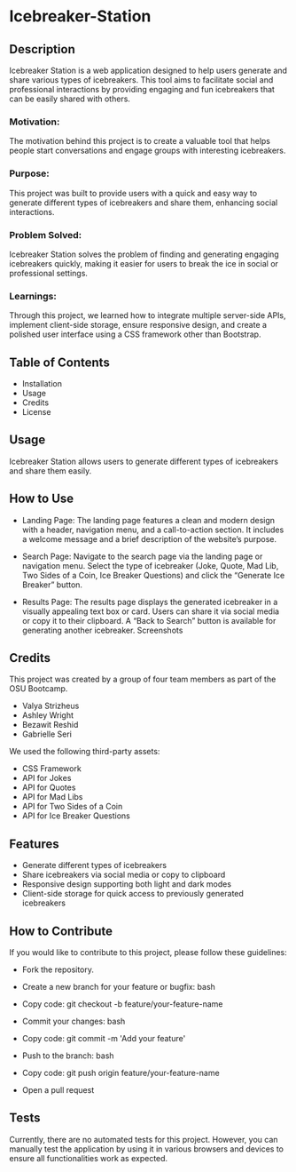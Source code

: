 # Icebreaker-Station

## Description

Icebreaker Station is a web application designed to help users generate and share various types of icebreakers. This tool aims to facilitate social and professional interactions by providing engaging and fun icebreakers that can be easily shared with others.

### Motivation:

The motivation behind this project is to create a valuable tool that helps people start conversations and engage groups with interesting icebreakers.

### Purpose:

This project was built to provide users with a quick and easy way to generate different types of icebreakers and share them, enhancing social interactions.

### Problem Solved:

Icebreaker Station solves the problem of finding and generating engaging icebreakers quickly, making it easier for users to break the ice in social or professional settings.

### Learnings:

Through this project, we learned how to integrate multiple server-side APIs, implement client-side storage, ensure responsive design, and create a polished user interface using a CSS framework other than Bootstrap.

## Table of Contents

-   Installation
-   Usage
-   Credits
-   License

## Usage

Icebreaker Station allows users to generate different types of icebreakers and share them easily.

## How to Use

-   Landing Page: The landing page features a clean and modern design with a header, navigation menu, and a call-to-action section. It includes a welcome message and a brief description of the website’s purpose.

-   Search Page: Navigate to the search page via the landing page or navigation menu. Select the type of icebreaker (Joke, Quote, Mad Lib, Two Sides of a Coin, Ice Breaker Questions) and click the “Generate Ice Breaker” button.

-   Results Page: The results page displays the generated icebreaker in a visually appealing text box or card. Users can share it via social media or copy it to their clipboard. A “Back to Search” button is available for generating another icebreaker.
    Screenshots

## Credits

This project was created by a group of four team members as part of the OSU Bootcamp.

-   Valya Strizheus
-   Ashley Wright
-   Bezawit Reshid
-   Gabrielle Seri

We used the following third-party assets:

-   CSS Framework
-   API for Jokes
-   API for Quotes
-   API for Mad Libs
-   API for Two Sides of a Coin
-   API for Ice Breaker Questions

## Features

-   Generate different types of icebreakers
-   Share icebreakers via social media or copy to clipboard
-   Responsive design supporting both light and dark modes
-   Client-side storage for quick access to previously generated icebreakers

## How to Contribute

If you would like to contribute to this project, please follow these guidelines:

-   Fork the repository.

-   Create a new branch for your feature or bugfix:
    bash

-   Copy code:
    git checkout -b feature/your-feature-name

-   Commit your changes:
    bash

-   Copy code:
    git commit -m 'Add your feature'

-   Push to the branch:
    bash

-   Copy code:
    git push origin feature/your-feature-name

-   Open a pull request

## Tests

Currently, there are no automated tests for this project. However, you can manually test the application by using it in various browsers and devices to ensure all functionalities work as expected.
